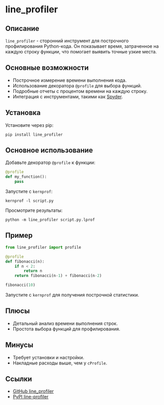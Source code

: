 # line_profiler

## Описание
`line_profiler` - сторонний инструмент для построчного профилирования Python-кода. Он показывает время, затраченное на каждую строку функции, что помогает выявить точные узкие места.

## Основные возможности
- Построчное измерение времени выполнения кода.
- Использование декоратора `@profile` для выбора функций.
- Подробные отчеты с процентом времени на каждую строку.
- Интеграция с инструментами, такими как [Spyder](https://www.spyder-ide.org/).

## Установка
Установите через pip:
```
pip install line_profiler
```

## Основное использование
Добавьте декоратор `@profile` к функции:
```python
@profile
def my_function():
    pass
```
Запустите с `kernprof`:
```
kernprof -l script.py
```
Просмотрите результаты:
```
python -m line_profiler script.py.lprof
```

## Пример
```python
from line_profiler import profile

@profile
def fibonacci(n):
    if n < 2:
        return n
    return fibonacci(n-1) + fibonacci(n-2)

fibonacci(10)
```
Запустите с `kernprof` для получения построчной статистики.

## Плюсы
- Детальный анализ времени выполнения строк.
- Простота выбора функций для профилирования.

## Минусы
- Требует установки и настройки.
- Накладные расходы выше, чем у `cProfile`.

## Ссылки
- [GitHub line_profiler](https://github.com/pyutils/line_profiler)
- [PyPI line-profiler](https://pypi.org/project/line-profiler/)